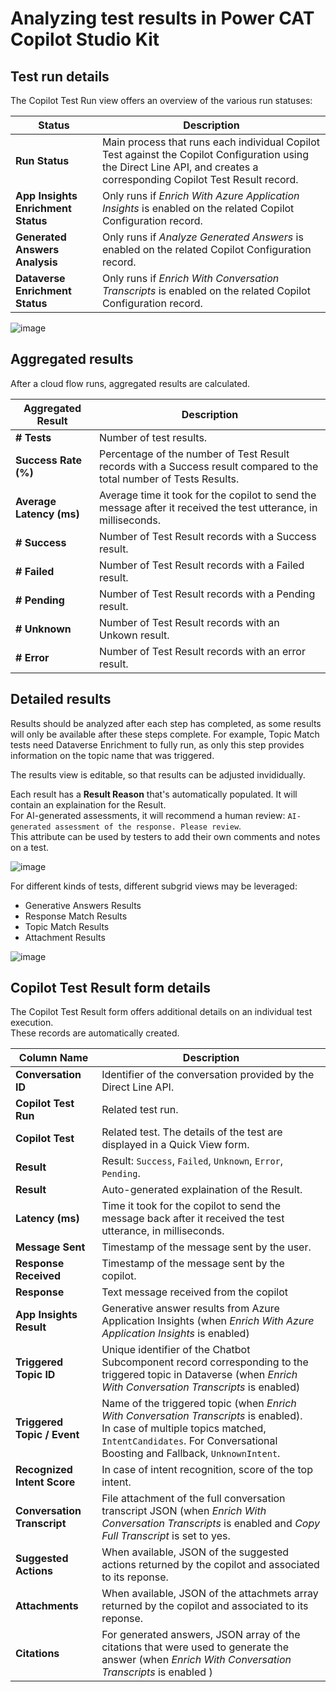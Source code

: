 # Analyzing test results in Power CAT Copilot Studio Kit

## Test run details

The Copilot Test Run view offers an overview of the various run statuses:

| Status | Description | 
| --- | --- | 
| **Run Status** | Main process that runs each individual Copilot Test against the Copilot Configuration using the Direct Line API, and creates a corresponding Copilot Test Result record. | 
| **App Insights Enrichment Status** | Only runs if _Enrich With Azure Application Insights_ is enabled on the related Copilot Configuration record. | 
| **Generated Answers Analysis** | Only runs if _Analyze Generated Answers_	is enabled on the related Copilot Configuration record. | 
| **Dataverse Enrichment Status** | Only runs if _Enrich With Conversation Transcripts_ is enabled on the related Copilot Configuration record.  | 

![image](https://github.com/microsoft/Powercat-Copilotstudio-Accelerator/assets/37898885/9a0e2a82-3387-4433-83f8-d1a56164784f)

## Aggregated results

After a cloud flow runs, aggregated results are calculated.

| Aggregated Result | Description | 
| --- | --- | 
| **# Tests** | Number of test results. | 
| **Success Rate (%)** | Percentage of the number of Test Result records with a Success result compared to the total number of Tests Results. | 
| **Average Latency (ms)** | Average time it took for the copilot to send the message after it received the test utterance, in milliseconds. | 
| **# Success** | Number of Test Result records with a Success result. | 
| **# Failed** | Number of Test Result records with a Failed result. | 
| **# Pending** | Number of Test Result records with a Pending result. | 
| **# Unknown** | Number of Test Result records with an Unkown result. | 
| **# Error** | Number of Test Result records with an error result. | 

## Detailed results

Results should be analyzed after each step has completed, as some results will only be available after these steps complete.
For example, Topic Match tests need Dataverse Enrichment to fully run, as only this step provides information on the topic name that was triggered.

The results view is editable, so that results can be adjusted invididually.

Each result has a **Result Reason** that's automatically populated. It will contain an explaination for the Result. <br>
For AI-generated assessments, it will recommend a human review: `AI-generated assessment of the response. Please review`. <br>
This attribute can be used by testers to add their own comments and notes on a test.

![image](https://github.com/microsoft/Powercat-Copilotstudio-Accelerator/assets/37898885/9de27a17-efe4-4220-9492-889bb623ddb7)

For different kinds of tests, different subgrid views may be leveraged:
- Generative Answers Results
- Response Match Results
- Topic Match Results
- Attachment Results

![image](https://github.com/microsoft/Powercat-Copilotstudio-Accelerator/assets/37898885/42c9d0bc-0357-404e-ae83-95917c50af5e)

## Copilot Test Result form details

The Copilot Test Result form offers additional details on an individual test execution. <br>
These records are automatically created.

| Column Name |  Description | 
| --- | --- |
| **Conversation ID** | Identifier of the conversation provided by the Direct Line API. |
| **Copilot Test Run** | Related test run. |
| **Copilot Test** | Related test. The details of the test are displayed in a Quick View form. |
| **Result** | Result: `Success`, `Failed`, `Unknown`, `Error`, `Pending`.  |
| **Result** | Auto-generated explaination of the Result. |
| **Latency (ms)** | Time it took for the copilot to send the message back after it received the test utterance, in milliseconds. |
| **Message Sent** | Timestamp of the message sent by the user. |
| **Response Received** | Timestamp of the message sent by the copilot. |
| **Response** | Text message received from the copilot |
| **App Insights Result** | Generative answer results from Azure Application Insights (when _Enrich With Azure Application Insights_ is enabled) |
| **Triggered Topic ID** | Unique identifier of the Chatbot Subcomponent record corresponding to the triggered topic in Dataverse (when _Enrich With Conversation Transcripts_ is enabled) |
| **Triggered Topic / Event** | Name of the triggered topic (when _Enrich With Conversation Transcripts_ is enabled). <br > In case of multiple topics matched, `IntentCandidates`. For Conversational Boosting and Fallback, `UnknownIntent`. |
| **Recognized Intent Score** | In case of intent recognition, score of the top intent. |
| **Conversation Transcript** | File attachment of the full conversation transcript JSON (when _Enrich With Conversation Transcripts_ is enabled and _Copy Full Transcript_ is set to yes.|
| **Suggested Actions** | When available, JSON of the suggested actions returned by the copilot and associated to its reponse. |
| **Attachments** |  When available, JSON of the attachmets array returned by the copilot and associated to its reponse. |
| **Citations** | For generated answers, JSON array of the citations that were used to generate the answer (when _Enrich With Conversation Transcripts_ is enabled ) |

